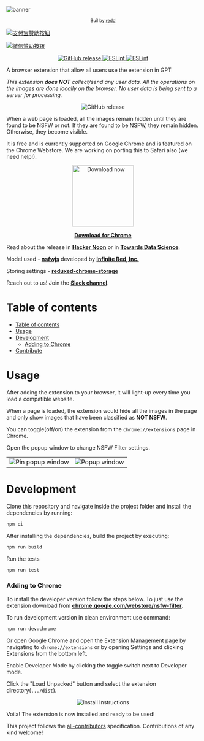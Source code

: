 ![banner](https://i.postimg.cc/xdZvsgS7/1-L6-V5-V54-DMuq54-N6e-DD6-NA.jpg)

<p align="center">
  <sub>
    Buil by
    <a href="https://github.com/reddontheway">redd</a>
  </sub>
</p>

[![支付宝赞助按钮](https://camo.githubusercontent.com/f4874996db5ac421925db08778d800d76d36abbc/68747470733a2f2f696d672e736869656c64732e696f2f62616467652f2545362539342541462545342542422539382545352541452539442d25453525393025393154412545362538442539302545352538412541392d677265656e2e737667)](https://i.postimg.cc/ts1p5fYZ/20230825161816.jpg)

[![微信赞助按钮](https://camo.githubusercontent.com/26101aa838286ad0d45a6f71b25fdc6e14e7668c/68747470733a2f2f696d672e736869656c64732e696f2f62616467652f2545352542452541452545342542462541312d25453525393025393154412545362538442539302545352538412541392d677265656e2e737667)](https://i.postimg.cc/2SgrywS7/20230825161816-1.jpg)

<p align="center">
  <a href="https://github.com/nsfw-filter/nsfw-filter/releases/" target="_blank">
    <img alt="GitHub release" src="https://img.shields.io/github/v/release/navendu-pottekkat/nsfw-filter?include_prereleases&style=flat-square">
  </a>


  <a href="https://standardjs.com" target="_blank">
    <img alt="ESLint" src="https://img.shields.io/badge/code_style-standard-brightgreen.svg?style=flat-square">
  </a>


  
 <a href="https://standardjs.com" target="_blank">
    <img alt="ESLint" src="https://img.shields.io/badge/React-path" target="_blank">
  </a>



A browser extension that allow all users use the extension in GPT 

*This extension **does NOT** collect/send any user data. All the operations on the images are done locally on the browser. No user data is being sent to a server for processing.*

<p align="center">
  <img alt="GitHub release" src="https://raw.githubusercontent.com/nsfw-filter/nsfw-filter/master/demo/images/demo_v3.gif">
</p>

When a web page is loaded, all the images remain hidden until they are found to be NSFW or not. If they are found to be NSFW, they remain hidden. Otherwise, they become visible.

It is free and is currently supported on Google Chrome and is featured on the Chrome Webstore. We are working on porting this to Safari also (we need help!).
</br>
<p align="center">
  <a href="https://chrome.google.com/webstore/detail/chatgpt-prompts-tool-prom/dafkkimnoemanmhikhkpbfaahfhjgdnb" target="_blank">
    <img src="./demo/images/chrome.gif" alt="Download now" width="160">
  </a>
</p>

<p align="center">
<a href="https://chrome.google.com/webstore/detail/chatgpt-prompts-tool-prom/dafkkimnoemanmhikhkpbfaahfhjgdnb" target="_blank"><strong>Download for Chrome</strong></a>
</p>

Read about the release in [**Hacker Noon**](https://hackernoon.com/nsfw-filter-introduction-building-a-safer-internet-using-ai-jq1e3u2f) or in [**Towards Data Science**](https://towardsdatascience.com/building-a-safer-internet-for-everyone-using-ai-175df5e02cee).

Model used - [**nsfwjs**](https://github.com/infinitered/nsfwjs) developed by [**Infinite Red, Inc.**](https://github.com/infinitered)

Storing settings - [**reduxed-chrome-storage**](https://github.com/hindmost/reduxed-chrome-storage)

Reach out to us! Join the [**Slack channel**](https://join.slack.com/t/nsfwfilter/shared_invite/zt-gt1lgdiv-K2VR~UVUxwaTPWCLSmDiug).

# Table of contents

- [Table of contents](#table-of-contents)
- [Usage](#usage)
- [Development](#development)
    - [Adding to Chrome](#adding-to-chrome)
- [Contribute](#contribute)

# Usage

After adding the extension to your browser, it will light-up every time you load a compatible website.

When a page is loaded, the extension would hide all the images in the page and only show images that have been classified as **NOT NSFW**.

You can toggle(off/on) the extension from the ```chrome://extensions``` page in Chrome.

Open the popup window to change NSFW Filter settings.

<table>
  <tr>
    <td vlign="center">
      <img src="./demo/images/pin_popup.png" alt="Pin popup window">
    </td>
    <td vlign="center">
      <img src="./demo/images/popup.png" alt="Popup window">
    </td>
  </tr>
</table>


# Development

Clone this repository and navigate inside the project folder and install the dependencies by running:

```sh
npm ci
```

After installing the dependencies, build the project by executing:

```sh
npm run build
```

Run the tests

```sh
npm run test
```

### Adding to Chrome

To install the developer version follow the steps below. To just use the extension download from [**chrome.google.com/webstore/nsfw-filter**](https://chrome.google.com/webstore/detail/nsfw-filter/kmgagnlkckiamnenbpigfaljmanlbbhh).

To run development version in clean environment use command:

```sh
npm run dev:chrome
```

Or open Google Chrome and open the Extension Management page by navigating to ```chrome://extensions``` or by opening Settings and clicking Extensions from the bottom left.

Enable Developer Mode by clicking the toggle switch next to Developer mode.

Click the "Load Unpacked" button and select the extension directory(```.../dist```).

<p align="center">
  <img src="./demo/images/install_instructions.png" alt="Install Instructions">
<p/>

Voila! The extension is now installed and ready to be used!


  </tbody>
</table>

<!-- markdownlint-restore -->
<!-- prettier-ignore-end -->

<!-- ALL-CONTRIBUTORS-LIST:END -->

This project follows the [all-contributors](https://github.com/all-contributors/all-contributors) specification. Contributions of any kind welcome!
	
